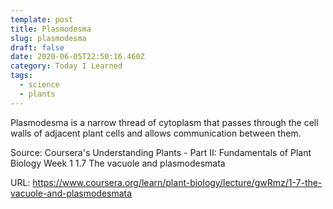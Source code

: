```yaml
---
template: post
title: Plasmodesma
slug: plasmodesma
draft: false
date: 2020-06-05T22:50:16.460Z
category: Today I Learned
tags:
  - science
  - plants
---
```

Plasmodesma is a narrow thread of cytoplasm that passes through the cell walls of adjacent plant cells and allows communication between them.



Source: Coursera's Understanding Plants - Part II: Fundamentals of Plant Biology Week 1
1.7 The vacuole and plasmodesmata

URL: <https://www.coursera.org/learn/plant-biology/lecture/gwRmz/1-7-the-vacuole-and-plasmodesmata>
